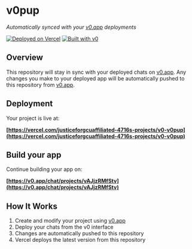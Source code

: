 # v0pup

*Automatically synced with your [v0.app](https://v0.app) deployments*

[![Deployed on Vercel](https://img.shields.io/badge/Deployed%20on-Vercel-black?style=for-the-badge&logo=vercel)](https://vercel.com/justiceforgcuaffiliated-4716s-projects/v0-v0pup)
[![Built with v0](https://img.shields.io/badge/Built%20with-v0.app-black?style=for-the-badge)](https://v0.app/chat/projects/vAJjzRMfStv)

## Overview

This repository will stay in sync with your deployed chats on [v0.app](https://v0.app).
Any changes you make to your deployed app will be automatically pushed to this repository from [v0.app](https://v0.app).

## Deployment

Your project is live at:

**[https://vercel.com/justiceforgcuaffiliated-4716s-projects/v0-v0pup](https://vercel.com/justiceforgcuaffiliated-4716s-projects/v0-v0pup)**

## Build your app

Continue building your app on:

**[https://v0.app/chat/projects/vAJjzRMfStv](https://v0.app/chat/projects/vAJjzRMfStv)**

## How It Works

1. Create and modify your project using [v0.app](https://v0.app)
2. Deploy your chats from the v0 interface
3. Changes are automatically pushed to this repository
4. Vercel deploys the latest version from this repository